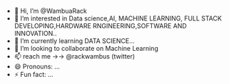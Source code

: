- 👋 Hi, I’m @WambuaRack
- 👀 I’m interested in Data science,AI, MACHINE LEARNING, FULL STACK DEVELOPING,HARDWARE RNGINEERING,SOFTWARE AND INNOVATION..
- 🌱 I’m currently learning DATA SCIENCE...
- 💞️ I’m looking to collaborate on Machine Learning
- 📫 reach me ->-> @rackwambus (twitter)
- 😄 Pronouns: ...
- ⚡ Fun fact: ...

<!---
WambuaRack/WambuaRack is a ✨ special ✨ repository because its `README.md` (this file) appears on your GitHub profile.
You can click the Preview link to take a look at your changes.
--->
